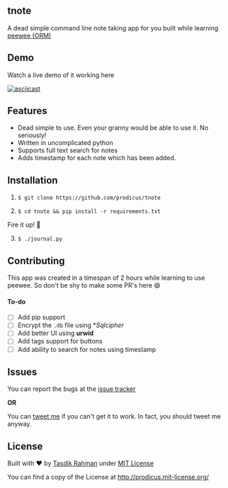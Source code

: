 ## tnote

A dead simple command line note taking app for you built while learning [peewee (ORM)](https://github.com/coleifer/peewee)

## Demo

Watch a live demo of it working here

[![asciicast](https://asciinema.org/a/35224.png)](https://asciinema.org/a/35224)

## Features

- Dead simple to use. Even your granny would be able to use it. No seriously!
- Written in uncomplicated python
- Supports full text search for notes
- Adds timestamp for each note which has been added.

## Installation

1) `$ git clone https://github.com/prodicus/tnote`

2) `$ cd tnote && pip install -r requirements.txt`

Fire it up! :volcano:

3) `$ ./journal.py`

## Contributing

This app was created in a timespan of 2 hours while learning to use peewee. So don't be shy to make some PR's here :smile:

#### To-do
    
- [ ] Add pip support
- [ ] Encrypt the `.db` file using **Sqlcipher*
- [ ] Add better UI using **urwid**
- [ ] Add tags support for buttons
- [ ] Add ability to search for notes using timestamp

## Issues

You can report the bugs at the [issue tracker](https://github.com/prodicus/tnote/issues)

**OR**

You can [tweet me](https://twitter.com/tasdikrahman) if you can't get it to work. In fact, you should tweet me anyway.

## License

Built with ♥ by [Tasdik Rahman](http://tasdikrahman.me) under [MIT License](http://prodicus.mit-license.org)

You can find a copy of the License at http://prodicus.mit-license.org/
